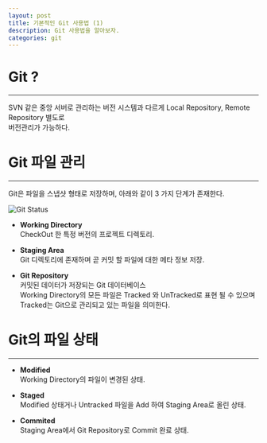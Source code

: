 ```yaml
---
layout: post
title: 기본적인 Git 사용법 (1)
description: Git 사용법을 알아보자.
categories: git
---
```


# Git ?
---------------------------------------
SVN 같은 중앙 서버로 관리하는 버전 시스템과 다르게 Local Repository, Remote Repository 별도로  
버전관리가 가능하다.

# Git 파일 관리
---------------------------------------
Git은 파일을 스냅샷 형태로 저장하며, 아래와 같이 3 가지 단계가 존재한다.

![Git Status]({{site.baseurl}}/assets/img/gitstatus.jpg)


- **Working Directory**  
CheckOut 한 특정 버전의 프로젝트 디렉토리. 

- **Staging Area**  
Git 디렉토리에 존재하며 곧 커밋 할 파일에 대한 메타 정보 저장.  

- **Git Repository**  
커밋된 데이터가 저장되는 Git 데이터베이스  
Working Directory의 모든 파일은 Tracked 와 UnTracked로 표현 될 수 있으며  
Tracked는 Git으로 관리되고 있는 파일을 의미한다.  

# Git의 파일 상태  
---------------------------------------

- **Modified**  
Working Directory의 파일이 변경된 상태.  

- **Staged**  
Modified 상태거나 Untracked 파일을 Add 하여 Staging Area로 올린 상태.  

- **Commited**  
Staging Area에서 Git Repository로 Commit 완료 상태.  


